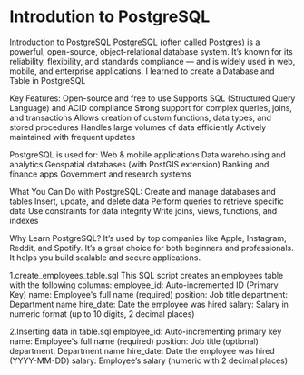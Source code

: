 # Introdution to PostgreSQL
Introduction to PostgreSQL
PostgreSQL (often called Postgres) is a powerful, open-source, object-relational database system. It’s known for its reliability, flexibility, and standards compliance — and is widely used in web, mobile, and enterprise applications.
I learned to create a Database and Table in PostgreSQL 

Key Features:
Open-source and free to use
Supports SQL (Structured Query Language) and ACID compliance
Strong support for complex queries, joins, and transactions
Allows creation of custom functions, data types, and stored procedures
Handles large volumes of data efficiently
Actively maintained with frequent updates

PostgreSQL is used for:
Web & mobile applications
Data warehousing and analytics
Geospatial databases (with PostGIS extension)
Banking and finance apps
Government and research systems

What You Can Do with PostgreSQL:
Create and manage databases and tables
Insert, update, and delete data
Perform queries to retrieve specific data
Use constraints for data integrity
Write joins, views, functions, and indexes

Why Learn PostgreSQL?
It’s used by top companies like Apple, Instagram, Reddit, and Spotify.
It’s a great choice for both beginners and professionals.
It helps you build scalable and secure applications.

1.create_employees_table.sql
This SQL script creates an employees table with the following columns:
employee_id: Auto-incremented ID (Primary Key)
name: Employee's full name (required)
position: Job title
department: Department name
hire_date: Date the employee was hired
salary: Salary in numeric format (up to 10 digits, 2 decimal places)

2.Inserting data in table.sql
employee_id: Auto-incrementing primary key
name: Employee's full name (required)
position: Job title (optional)
department: Department name
hire_date: Date the employee was hired (YYYY-MM-DD)
salary: Employee’s salary (numeric with 2 decimal places)




